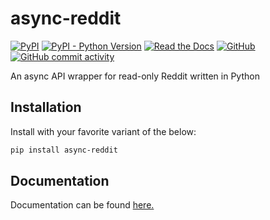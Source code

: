 # async-reddit

[![PyPI](https://img.shields.io/pypi/v/async-reddit)](https://pypi.org/project/async-reddit)
[![PyPI - Python Version](https://img.shields.io/pypi/pyversions/async-reddit)](https://pypi.org/project/async-reddit)
[![Read the Docs](https://img.shields.io/readthedocs/async-reddit)](https://async-reddit.rtfd.org)
[![GitHub](https://img.shields.io/github/license/Fyssion/async-reddit)](https://github.com/Fyssion/async-reddit/blob/master/LICENSE)
[![GitHub commit activity](https://img.shields.io/github/commit-activity/w/Fyssion/async-reddit)](https://github.com/Fyssion/async-reddit)

An async API wrapper for read-only Reddit written in Python

## Installation

Install with your favorite variant of the below:

```bash
pip install async-reddit
```

## Documentation

Documentation can be found [here.](https://async-reddit.readthedocs.io)
